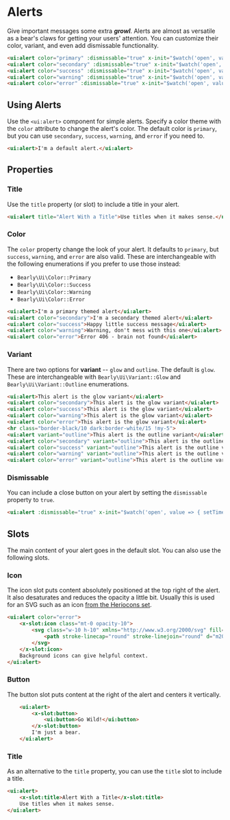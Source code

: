 # Alerts

Give important messages some extra **_growl_**. Alerts are almost as versatile as a bear's claws for getting your users' attention. You can customize their color, variant, and even add dismissable functionality.

```html +demo title={Alert Examples} previewClasses={space-y-4}
<ui:alert color="primary" :dismissable="true" x-init="$watch('open', value => { setTimeout(() => { open = true }, 750) })">I'm a primary alert, hear me roar!</ui:alert>
<ui:alert color="secondary" :dismissable="true" x-init="$watch('open', value => { setTimeout(() => { open = true }, 750) })">I'm a secondary alert, hear me roar!</ui:alert>
<ui:alert color="success" :dismissable="true" x-init="$watch('open', value => { setTimeout(() => { open = true }, 750) })">I'm a success alert, hear me roar!</ui:alert>
<ui:alert color="warning" :dismissable="true" x-init="$watch('open', value => { setTimeout(() => { open = true }, 750) })">I'm a warning alert, hear me roar!</ui:alert>
<ui:alert color="error" :dismissable="true" x-init="$watch('open', value => { setTimeout(() => { open = true }, 750) })">I'm a error alert, hear me roar!</ui:alert>
```

## Using Alerts

Use the `<ui:alert>` component for simple alerts. Specify a color theme with the
`color` attribute to change the alert's color. The default color is `primary`, but
you can use `secondary`, `success`, `warning`, and `error` if you need to.

```html +demo title={Basic Alert}
<ui:alert>I'm a default alert.</ui:alert>
```

## Properties

### Title
Use the `title` property (or slot) to include a title in your alert.

```html +demo title={Alert with Title} previewClasses={space-y-10}
<ui:alert title="Alert With a Title">Use titles when it makes sense.</ui:alert>
```

### Color
The `color` property change the look of your alert. It defaults to `primary`,
but `success`, `warning`, and `error` are also valid. These are interchangeable with
the following enumerations if you prefer to use those instead:
- `Bearly\Ui\Color::Primary`
- `Bearly\Ui\Color::Success`
- `Bearly\Ui\Color::Warning`
- `Bearly\Ui\Color::Error`

```html +demo title={Available Color Themes} previewClasses={space-y-6}
<ui:alert>I'm a primary themed alert</ui:alert>
<ui:alert color="secondary">I'm a secondary themed alert</ui:alert>
<ui:alert color="success">Happy little success message</ui:alert>
<ui:alert color="warning">Warning, don't mess with this one</ui:alert>
<ui:alert color="error">Error 406 - brain not found</ui:alert>
```

### Variant
There are two options for **variant** -- `glow` and `outline`. The default is `glow`.
These are interchangeable with `Bearly\Ui\Variant::Glow` and `Bearly\Ui\Variant::Outline` enumerations.

```html +demo title={Available Variants} previewClasses={space-y-3}
<ui:alert>This alert is the glow variant</ui:alert>
<ui:alert color="secondary">This alert is the glow variant</ui:alert>
<ui:alert color="success">This alert is the glow variant</ui:alert>
<ui:alert color="warning">This alert is the glow variant</ui:alert>
<ui:alert color="error">This alert is the glow variant</ui:alert>
<hr class="border-black/10 dark:border-white/15 !my-5">
<ui:alert variant="outline">This alert is the outline variant</ui:alert>
<ui:alert color="secondary" variant="outline">This alert is the outline variant</ui:alert>
<ui:alert color="success" variant="outline">This alert is the outline variant</ui:alert>
<ui:alert color="warning" variant="outline">This alert is the outline variant</ui:alert>
<ui:alert color="error" variant="outline">This alert is the outline variant</ui:alert>
```

### Dismissable
You can include a close button on your alert by setting the `dismissable` property to `true`.

```html +demo title={Dismissable Alert}
<ui:alert :dismissable="true" x-init="$watch('open', value => { setTimeout(() => { open = true }, 750) })">You can dismiss me!</ui:alert>
```


## Slots
The main content of your alert goes in the default slot. You can also use the following slots.

### Icon
The icon slot puts content absolutely positioned at the top right of the alert.
It also desaturates and reduces the opacity a little bit. Usually this is used for an SVG such as an icon [from the Heriocons set](https://heroicons.com).

```html +demo title={Alert with Icon}
<ui:alert color="error">
    <x-slot:icon class="mt-0 opacity-10">
        <svg class="w-10 h-10" xmlns="http://www.w3.org/2000/svg" fill="none" viewBox="0 0 24 24" stroke-width="1.5" stroke="currentColor">
            <path stroke-linecap="round" stroke-linejoin="round" d="m20.25 7.5-.625 10.632a2.25 2.25 0 0 1-2.247 2.118H6.622a2.25 2.25 0 0 1-2.247-2.118L3.75 7.5m8.25 3v6.75m0 0-3-3m3 3 3-3M3.375 7.5h17.25c.621 0 1.125-.504 1.125-1.125v-1.5c0-.621-.504-1.125-1.125-1.125H3.375c-.621 0-1.125.504-1.125 1.125v1.5c0 .621.504 1.125 1.125 1.125Z" />
        </svg>
    </x-slot:icon>
    Background icons can give helpful context.
</ui:alert>
```


### Button
The button slot puts content at the right of the alert and centers it vertically.
```html +demo
    <ui:alert>
        <x-slot:button>
            <ui:button>Go Wild!</ui:button>
        </x-slot:button>
        I'm just a bear.
    </ui:alert>
```
### Title
As an alternative to the `title` property, you can use the `title` slot to include a title.

```html +demo title={Title Slot}
<ui:alert>
    <x-slot:title>Alert With a Title</x-slot:title>
    Use titles when it makes sense.
</ui:alert>
```
